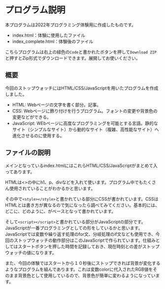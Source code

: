 # プログラム説明

本プログラムは2022年プログラミング体験用に作成したものです。
* index.html：体験に使用したファイル
* index_complete.html：体験後のファイル
  
こちらプログラムは右上の緑色の```Code```と書かれたボタンを押して```Download ZIP```と押すとZip形式でダウンロードできます。展開してお使いください。

## 概要
今回のストップウォッチにはHTML/CSS/JavaScriptを用いたプログラムを作成しました。
* HTML: Webページの文字を書く部分。記事。</li>
* CSS: Webページに飾り付けを行うプログラム。フォントの変更や背景色の変更などができる。</li>
* JavaScript: WEbページに高度なプログラミングを可能とする言語。静的なサイト（シンプルなサイト）から動的なサイト（複雑、高性能なサイト）へ進化させるのに使用する。

## ファイルの説明
メインとなっているindex.htmlにはこれらHTML/CSS/JavaScriptがまとめて入ってあります。

HTMLは<>の中にh1、p、divなどを入れて使います。プログラム中でもたくさん使用されていることがわかるかと思います。

その中で```<style></style>```と書かれている部分にCSSが書かれています。CSSはHTMLとは書き方が異なるので気になったら調べてみてください。基本的には、どこに、どのように、がベースとなって書かれています。

そして```<script></script>```と書かれている部分がJavaScriptの部分です。JavaScriptが一番プログラミングとしての形をしているかと思います。JavaScriptでは変数や繰り返す処理のfor文、分岐処理のif文なども使用でき、今回のストップウォッチの動作部分はこのJavaScriptで作られています。仕組みとしてはスタートボタンを押した時間を記録しておき、現在時刻との差がストップウォッチの値になります。

また、今回の体験ではスタートから１０秒後にストップできれば背景が変化するようなプログラムを組んであります。これは変数colorに代入されたRGB値をそのまま背景色として使用しているので、背景色が簡単に変わるようになっています。

